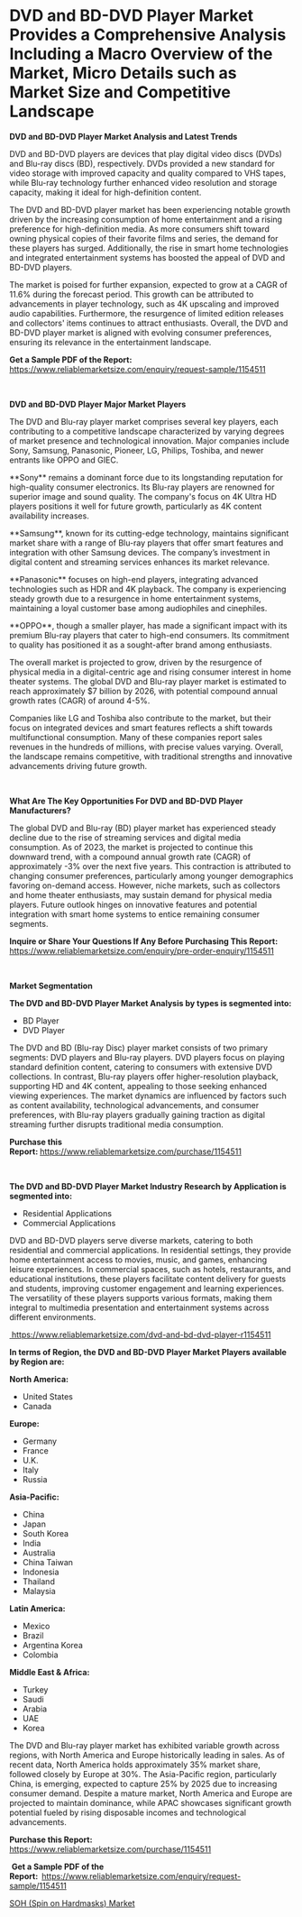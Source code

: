 <p><h1>DVD and BD-DVD Player Market Provides a Comprehensive Analysis Including a Macro Overview of the Market, Micro Details such as Market Size and Competitive Landscape</h1></p><p><strong>DVD and BD-DVD Player Market Analysis and Latest Trends</strong></p>
<p><p>DVD and BD-DVD players are devices that play digital video discs (DVDs) and Blu-ray discs (BD), respectively. DVDs provided a new standard for video storage with improved capacity and quality compared to VHS tapes, while Blu-ray technology further enhanced video resolution and storage capacity, making it ideal for high-definition content.</p><p>The DVD and BD-DVD player market has been experiencing notable growth driven by the increasing consumption of home entertainment and a rising preference for high-definition media. As more consumers shift toward owning physical copies of their favorite films and series, the demand for these players has surged. Additionally, the rise in smart home technologies and integrated entertainment systems has boosted the appeal of DVD and BD-DVD players.</p><p>The market is poised for further expansion, expected to grow at a CAGR of 11.6% during the forecast period. This growth can be attributed to advancements in player technology, such as 4K upscaling and improved audio capabilities. Furthermore, the resurgence of limited edition releases and collectors' items continues to attract enthusiasts. Overall, the DVD and BD-DVD player market is aligned with evolving consumer preferences, ensuring its relevance in the entertainment landscape.</p></p>
<p><strong>Get a Sample PDF of the Report:&nbsp;</strong> <a href="https://www.reliablemarketsize.com/enquiry/request-sample/1154511?utm_campaign=3248&utm_medium=2&utm_source=Github&utm_content=ia&utm_term=07042025&utm_id=dvd-and-bd-dvd-player">https://www.reliablemarketsize.com/enquiry/request-sample/1154511</a></p>
<p>&nbsp;</p>
<p><strong>DVD and BD-DVD Player Major Market Players</strong></p>
<p><p>The DVD and Blu-ray player market comprises several key players, each contributing to a competitive landscape characterized by varying degrees of market presence and technological innovation. Major companies include Sony, Samsung, Panasonic, Pioneer, LG, Philips, Toshiba, and newer entrants like OPPO and GIEC.</p><p>**Sony** remains a dominant force due to its longstanding reputation for high-quality consumer electronics. Its Blu-ray players are renowned for superior image and sound quality. The company's focus on 4K Ultra HD players positions it well for future growth, particularly as 4K content availability increases.</p><p>**Samsung**, known for its cutting-edge technology, maintains significant market share with a range of Blu-ray players that offer smart features and integration with other Samsung devices. The company’s investment in digital content and streaming services enhances its market relevance.</p><p>**Panasonic** focuses on high-end players, integrating advanced technologies such as HDR and 4K playback. The company is experiencing steady growth due to a resurgence in home entertainment systems, maintaining a loyal customer base among audiophiles and cinephiles.</p><p>**OPPO**, though a smaller player, has made a significant impact with its premium Blu-ray players that cater to high-end consumers. Its commitment to quality has positioned it as a sought-after brand among enthusiasts.</p><p>The overall market is projected to grow, driven by the resurgence of physical media in a digital-centric age and rising consumer interest in home theater systems. The global DVD and Blu-ray player market is estimated to reach approximately $7 billion by 2026, with potential compound annual growth rates (CAGR) of around 4-5%.</p><p>Companies like LG and Toshiba also contribute to the market, but their focus on integrated devices and smart features reflects a shift towards multifunctional consumption. Many of these companies report sales revenues in the hundreds of millions, with precise values varying. Overall, the landscape remains competitive, with traditional strengths and innovative advancements driving future growth.</p></p>
<p>&nbsp;</p>
<p><strong>What Are The Key Opportunities For DVD and BD-DVD Player Manufacturers?</strong></p>
<p><p>The global DVD and Blu-ray (BD) player market has experienced steady decline due to the rise of streaming services and digital media consumption. As of 2023, the market is projected to continue this downward trend, with a compound annual growth rate (CAGR) of approximately -3% over the next five years. This contraction is attributed to changing consumer preferences, particularly among younger demographics favoring on-demand access. However, niche markets, such as collectors and home theater enthusiasts, may sustain demand for physical media players. Future outlook hinges on innovative features and potential integration with smart home systems to entice remaining consumer segments.</p></p>
<p><strong>Inquire or Share Your Questions If Any Before Purchasing This Report:</strong> <a href="https://www.reliablemarketsize.com/enquiry/pre-order-enquiry/1154511?utm_campaign=3248&utm_medium=2&utm_source=Github&utm_content=ia&utm_term=07042025&utm_id=dvd-and-bd-dvd-player">https://www.reliablemarketsize.com/enquiry/pre-order-enquiry/1154511</a></p>
<p>&nbsp;</p>
<p><strong>Market Segmentation</strong></p>
<p><strong>The DVD and BD-DVD Player Market Analysis by types is segmented into:</strong></p>
<p><ul><li>BD Player</li><li>DVD Player</li></ul></p>
<p><p>The DVD and BD (Blu-ray Disc) player market consists of two primary segments: DVD players and Blu-ray players. DVD players focus on playing standard definition content, catering to consumers with extensive DVD collections. In contrast, Blu-ray players offer higher-resolution playback, supporting HD and 4K content, appealing to those seeking enhanced viewing experiences. The market dynamics are influenced by factors such as content availability, technological advancements, and consumer preferences, with Blu-ray players gradually gaining traction as digital streaming further disrupts traditional media consumption.</p></p>
<p><strong>Purchase this Report:&nbsp;</strong><a href="https://www.reliablemarketsize.com/purchase/1154511?utm_campaign=3248&utm_medium=2&utm_source=Github&utm_content=ia&utm_term=07042025&utm_id=dvd-and-bd-dvd-player">https://www.reliablemarketsize.com/purchase/1154511</a></p>
<p>&nbsp;</p>
<p><strong>The DVD and BD-DVD Player Market Industry Research by Application is segmented into:</strong></p>
<p><ul><li>Residential Applications</li><li>Commercial Applications</li></ul></p>
<p><p>DVD and BD-DVD players serve diverse markets, catering to both residential and commercial applications. In residential settings, they provide home entertainment access to movies, music, and games, enhancing leisure experiences. In commercial spaces, such as hotels, restaurants, and educational institutions, these players facilitate content delivery for guests and students, improving customer engagement and learning experiences. The versatility of these players supports various formats, making them integral to multimedia presentation and entertainment systems across different environments.</p></p>
<p><a href="https://www.reliablemarketsize.com/dvd-and-bd-dvd-player-r1154511?utm_campaign=3248&utm_medium=2&utm_source=Github&utm_content=ia&utm_term=07042025&utm_id=dvd-and-bd-dvd-player">&nbsp;https://www.reliablemarketsize.com/dvd-and-bd-dvd-player-r1154511</a></p>
<p><strong>In terms of Region, the DVD and BD-DVD Player Market Players available by Region are:</strong></p>
<p>
    <p> <strong> North America: </strong>
        <ul>
            <li>United States</li>
            <li>Canada</li>
        </ul>
        </p> 
    <p> <strong> Europe: </strong>
        <ul>
            <li>Germany</li>
            <li>France</li>
            <li>U.K.</li>
            <li>Italy</li>
            <li>Russia</li>
        </ul>
        </p> 
    <p> <strong> Asia-Pacific: </strong>
        <ul>
            <li>China</li>
            <li>Japan</li>
            <li>South Korea</li>
            <li>India</li>
            <li>Australia</li>
            <li>China Taiwan</li>
            <li>Indonesia</li>
            <li>Thailand</li>
            <li>Malaysia</li>
        </ul>
        </p> 
    <p> <strong> Latin America: </strong>
        <ul>
            <li>Mexico</li>
            <li>Brazil</li>
            <li>Argentina Korea</li>
            <li>Colombia</li>
        </ul>
        </p> 
    <p> <strong> Middle East & Africa: </strong>
        <ul>
            <li>Turkey</li>
            <li>Saudi</li>
            <li>Arabia</li>
            <li>UAE</li>
            <li>Korea</li>
        </ul>
    </p>
    </p>
<p><p>The DVD and Blu-ray player market has exhibited variable growth across regions, with North America and Europe historically leading in sales. As of recent data, North America holds approximately 35% market share, followed closely by Europe at 30%. The Asia-Pacific region, particularly China, is emerging, expected to capture 25% by 2025 due to increasing consumer demand. Despite a mature market, North America and Europe are projected to maintain dominance, while APAC showcases significant growth potential fueled by rising disposable incomes and technological advancements.</p></p>
<p><strong>Purchase this Report: </strong><a href="https://www.reliablemarketsize.com/purchase/1154511?utm_campaign=3248&utm_medium=2&utm_source=Github&utm_content=ia&utm_term=07042025&utm_id=dvd-and-bd-dvd-player">https://www.reliablemarketsize.com/purchase/1154511</a></p>
<p>&nbsp;<strong>Get a Sample PDF of the Report:&nbsp;&nbsp;</strong><a href="https://www.reliablemarketsize.com/enquiry/request-sample/1154511?utm_campaign=3248&utm_medium=2&utm_source=Github&utm_content=ia&utm_term=07042025&utm_id=dvd-and-bd-dvd-player">https://www.reliablemarketsize.com/enquiry/request-sample/1154511</a></p>
<p><strong></strong></p>
<p><p><a href="https://github.com/doljanzwald/Market-Research-Report-List-1/blob/main/soh-spin-on-hardmasks-market.md?utm_campaign=3248&utm_medium=2&utm_source=Github&utm_content=ia&utm_term=07042025&utm_id=dvd-and-bd-dvd-player">SOH (Spin on Hardmasks) Market</a></p></p>